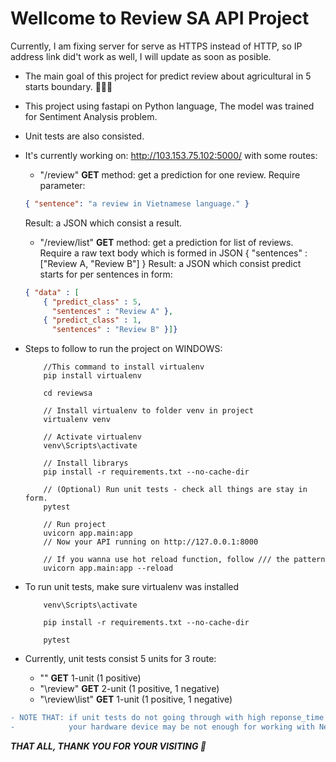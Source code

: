 # Wellcome to Review SA API Project

Currently, I am fixing server for serve as HTTPS instead of HTTP, so IP address link did't work as well, I will update as soon as posible.
- The main goal of this project for predict review about agricultural in 5 starts boundary. :melon::ear_of_rice::grapes:
- This project using fastapi on Python language, The model was trained for Sentiment Analysis problem.
- Unit tests are also consisted.

- It's currently working on: http://103.153.75.102:5000/ with some routes:
    - "/review" **GET** method: get a prediction for one review.
     Require parameter:
     ```JSON
     { "sentence": "a review in Vietnamese language." }
     ```
     Result: a JSON which consist a result.
    - "/review/list" **GET** method: get a prediction for list of reviews.
      Require a raw text body which is formed in JSON { "sentences" : ["Review A, "Review B"] }
      Result: a JSON which consist predict starts for per sentences in form: 
    ```JSON
    { "data" : [
        { "predict_class" : 5,
          "sentences" : "Review A" },
        { "predict_class" : 1,
          "sentences" : "Review B" }]}
    ```

- Steps to follow to run the project on WINDOWS:
    ```
        //This command to install virtualenv
        pip install virtualenv
        
        cd reviewsa

        // Install virtualenv to folder venv in project
        virtualenv venv

        // Activate virtualenv
        venv\Scripts\activate

        // Install librarys
        pip install -r requirements.txt --no-cache-dir
        
        // (Optional) Run unit tests - check all things are stay in form.
        pytest
        
        // Run project
        uvicorn app.main:app
        // Now your API running on http://127.0.0.1:8000

        // If you wanna use hot reload function, follow /// the pattern
        uvicorn app.main:app --reload
    ```   
 
 - To run unit tests, make sure virtualenv was installed
    ```
        venv\Scripts\activate
        
        pip install -r requirements.txt --no-cache-dir
        
        pytest
    ```
- Currently, unit tests consist 5 units for 3 route:
    - "\" **GET** 1-unit (1 positive)
    - "\review" **GET** 2-unit (1 positive, 1 negative)
    - "\review\list" **GET** 1-unit (1 positive, 1 negative)
 

```diff
- NOTE THAT: if unit tests do not going through with high reponse_time json reponse
-            your hardware device may be not enough for working with Neural Network model.
```

***THAT ALL, THANK YOU FOR YOUR VISITING :slightly_smiling_face:***
